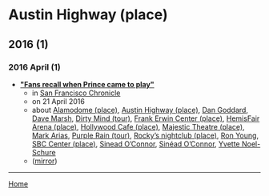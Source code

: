 # Austin Highway (place)

## 2016 (1)

### 2016 April (1)

 - [**"Fans recall when Prince came to play"**](https://www.sfchronicle.com/news/local/article/Fans-recall-when-Prince-came-to-play-7295039.php)
    - in [San Francisco Chronicle](../../../publications/p-t/san-francisco-chronicle/index.md)
    - on 21 April 2016
    - about [Alamodome (place)](../../../topics/place/alamodome/index.md), [Austin Highway (place)](../../../topics/place/austin-highway/index.md), [Dan Goddard](../../../topics/dan-goddard/index.md), [Dave Marsh](../../../topics/dave-marsh/index.md), [Dirty Mind (tour)](../../../topics/tour/dirty-mind/index.md), [Frank Erwin Center (place)](../../../topics/place/frank-erwin-center/index.md), [HemisFair Arena (place)](../../../topics/place/hemisfair-arena/index.md), [Hollywood Cafe (place)](../../../topics/place/hollywood-cafe/index.md), [Majestic Theatre (place)](../../../topics/place/majestic-theatre/index.md), [Mark Arias](../../../topics/mark-arias/index.md), [Purple Rain (tour)](../../../topics/tour/purple-rain/index.md), [Rocky’s nightclub (place)](../../../topics/place/rocky-s-nightclub/index.md), [Ron Young](../../../topics/ron-young/index.md), [SBC Center (place)](../../../topics/place/sbc-center/index.md), [Sinead O’Connor](../../../topics/sinead-o-connor/index.md), [Sinéad O’Connor](../../../topics/sin-ad-o-connor/index.md), [Yvette Noel-Schure](../../../topics/yvette-noel-schure/index.md)
    - ([mirror](https://web.archive.org/web/*/https://www.sfchronicle.com/news/local/article/Fans-recall-when-Prince-came-to-play-7295039.php))

----

[Home](../index.md)
